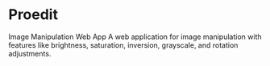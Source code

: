 # Proedit
Image Manipulation Web App A web application for image manipulation with features like brightness, saturation, inversion, grayscale, and rotation adjustments.
